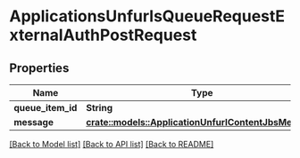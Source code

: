 # ApplicationsUnfurlsQueueRequestExternalAuthPostRequest

## Properties

Name | Type | Description | Notes
------------ | ------------- | ------------- | -------------
**queue_item_id** | **String** |  | 
**message** | [**crate::models::ApplicationUnfurlContentJbsMessage**](ApplicationUnfurlContentJbsMessage.md) |  | 

[[Back to Model list]](../README.md#documentation-for-models) [[Back to API list]](../README.md#documentation-for-api-endpoints) [[Back to README]](../README.md)


